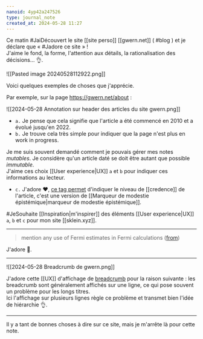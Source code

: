 ```yaml
---
nanoid: 4yp42a247526
type: journal_note
created_at: 2024-05-28 11:27
---
```

Ce matin #JaiDécouvert le site [[site perso]] [[gwern.net]] ( #blog ) et je déclare que « #Jadore ce site » !  
J'aime le fond, la forme, l'attention aux détails, la rationalisation des décisions… 👌.

![[Pasted image 20240528112922.png]]

Voici quelques exemples de choses que j'apprécie.

Par exemple, sur la page https://gwern.net/about :

![[2024-05-28 Annotation sur header des articles du site gwern.png]]

- `a.` Je pense que cela signifie que l'article a été commencé en 2010 et a évolué jusqu'en 2022. 
- `b.` Je trouve cela très simple pour indiquer que la page n'est plus en work in progress.

Je me suis souvent demandé comment je pouvais gérer mes notes *mutables*. Je considère qu'un article daté se doit être autant que possible *immutable*.  
J'aime ces choix [[User experience|UX]] `a` et `b` pour indiquer ces informations au lecteur.

- `c.` J'adore ❤️, [ce tag permet](https://gwern.net/about#confidence-tags) d'indiquer le niveau de [[credence]] de l'article, c'est une version de [[Marqueur de modestie épistémique|marqueur de modestie épistémique]].

#JeSouhaite [[Inspiration|m'inspirer]] des éléments [[User experience|UX]] `a`, `b` et `c` pour mon site [[sklein.xyz]].

---

> mention any use of Fermi estimates in Fermi calculations ([from](https://gwern.net/about#writing-checklist))

J'adore 🙂.

---

![[2024-05-28 Breadcrumb de gwern.png]]

J'adore cette [[UX]] d'affichage de [breadcrumb](https://en.wikipedia.org/wiki/Breadcrumb_navigation) pour la raison suivante : les breadcrumb sont généralement affichés sur une ligne, ce qui pose souvent un problème pour les longs titres.  
Ici l'affichage sur plusieurs lignes règle ce problème et transmet bien l'idée de hiérarchie 👌.

---

Il y a tant de bonnes choses à dire sur ce site, mais je m'arrête là pour cette note.
